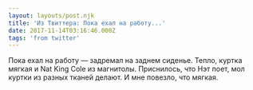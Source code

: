 ```yaml
---
layout: layouts/post.njk
title: 'Из Твиттера: Пока ехал на работу...'
date: 2017-11-14T03:16:46.000Z
tags: 'from twitter'
---
```



Пока ехал на работу — задремал на заднем сиденье. Тепло, куртка мягкая и Nat King Cole из магнитолы. Приснилось, что Нэт поет, мол куртки из разных тканей делают. И мне повезло, что мягкая.
